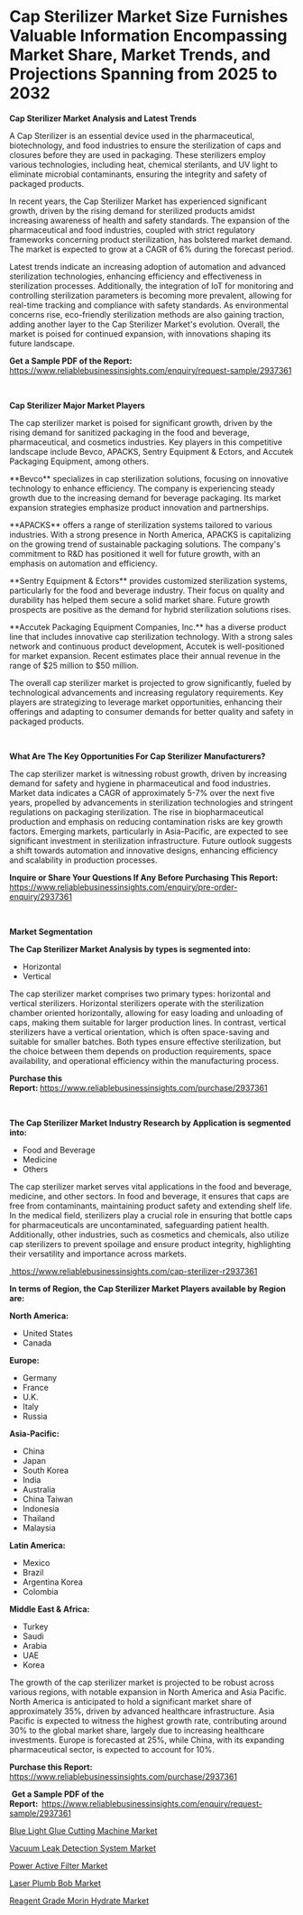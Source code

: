 <p><h1>Cap Sterilizer Market Size Furnishes Valuable Information Encompassing Market Share, Market Trends, and Projections Spanning from 2025 to 2032</h1></p><p><strong>Cap Sterilizer Market Analysis and Latest Trends</strong></p>
<p><p>A Cap Sterilizer is an essential device used in the pharmaceutical, biotechnology, and food industries to ensure the sterilization of caps and closures before they are used in packaging. These sterilizers employ various technologies, including heat, chemical sterilants, and UV light to eliminate microbial contaminants, ensuring the integrity and safety of packaged products.</p><p>In recent years, the Cap Sterilizer Market has experienced significant growth, driven by the rising demand for sterilized products amidst increasing awareness of health and safety standards. The expansion of the pharmaceutical and food industries, coupled with strict regulatory frameworks concerning product sterilization, has bolstered market demand. The market is expected to grow at a CAGR of 6% during the forecast period.</p><p>Latest trends indicate an increasing adoption of automation and advanced sterilization technologies, enhancing efficiency and effectiveness in sterilization processes. Additionally, the integration of IoT for monitoring and controlling sterilization parameters is becoming more prevalent, allowing for real-time tracking and compliance with safety standards. As environmental concerns rise, eco-friendly sterilization methods are also gaining traction, adding another layer to the Cap Sterilizer Market's evolution. Overall, the market is poised for continued expansion, with innovations shaping its future landscape.</p></p>
<p><strong>Get a Sample PDF of the Report:&nbsp;</strong> <a href="https://www.reliablebusinessinsights.com/enquiry/request-sample/2937361?utm_campaign=1117&utm_medium=2&utm_source=Github&utm_content=ia&utm_term=14032025&utm_id=cap-sterilizer">https://www.reliablebusinessinsights.com/enquiry/request-sample/2937361</a></p>
<p>&nbsp;</p>
<p><strong>Cap Sterilizer Major Market Players</strong></p>
<p><p>The cap sterilizer market is poised for significant growth, driven by the rising demand for sanitized packaging in the food and beverage, pharmaceutical, and cosmetics industries. Key players in this competitive landscape include Bevco, APACKS, Sentry Equipment & Ectors, and Accutek Packaging Equipment, among others.</p><p>**Bevco** specializes in cap sterilization solutions, focusing on innovative technology to enhance efficiency. The company is experiencing steady growth due to the increasing demand for beverage packaging. Its market expansion strategies emphasize product innovation and partnerships.</p><p>**APACKS** offers a range of sterilization systems tailored to various industries. With a strong presence in North America, APACKS is capitalizing on the growing trend of sustainable packaging solutions. The company's commitment to R&D has positioned it well for future growth, with an emphasis on automation and efficiency.</p><p>**Sentry Equipment & Ectors** provides customized sterilization systems, particularly for the food and beverage industry. Their focus on quality and durability has helped them secure a solid market share. Future growth prospects are positive as the demand for hybrid sterilization solutions rises.</p><p>**Accutek Packaging Equipment Companies, Inc.** has a diverse product line that includes innovative cap sterilization technology. With a strong sales network and continuous product development, Accutek is well-positioned for market expansion. Recent estimates place their annual revenue in the range of $25 million to $50 million.</p><p>The overall cap sterilizer market is projected to grow significantly, fueled by technological advancements and increasing regulatory requirements. Key players are strategizing to leverage market opportunities, enhancing their offerings and adapting to consumer demands for better quality and safety in packaged products.</p></p>
<p>&nbsp;</p>
<p><strong>What Are The Key Opportunities For Cap Sterilizer Manufacturers?</strong></p>
<p><p>The cap sterilizer market is witnessing robust growth, driven by increasing demand for safety and hygiene in pharmaceutical and food industries. Market data indicates a CAGR of approximately 5-7% over the next five years, propelled by advancements in sterilization technologies and stringent regulations on packaging sterilization. The rise in biopharmaceutical production and emphasis on reducing contamination risks are key growth factors. Emerging markets, particularly in Asia-Pacific, are expected to see significant investment in sterilization infrastructure. Future outlook suggests a shift towards automation and innovative designs, enhancing efficiency and scalability in production processes.</p></p>
<p><strong>Inquire or Share Your Questions If Any Before Purchasing This Report:</strong> <a href="https://www.reliablebusinessinsights.com/enquiry/pre-order-enquiry/2937361?utm_campaign=1117&utm_medium=2&utm_source=Github&utm_content=ia&utm_term=14032025&utm_id=cap-sterilizer">https://www.reliablebusinessinsights.com/enquiry/pre-order-enquiry/2937361</a></p>
<p>&nbsp;</p>
<p><strong>Market Segmentation</strong></p>
<p><strong>The Cap Sterilizer Market Analysis by types is segmented into:</strong></p>
<p><ul><li>Horizontal</li><li>Vertical</li></ul></p>
<p><p>The cap sterilizer market comprises two primary types: horizontal and vertical sterilizers. Horizontal sterilizers operate with the sterilization chamber oriented horizontally, allowing for easy loading and unloading of caps, making them suitable for larger production lines. In contrast, vertical sterilizers have a vertical orientation, which is often space-saving and suitable for smaller batches. Both types ensure effective sterilization, but the choice between them depends on production requirements, space availability, and operational efficiency within the manufacturing process.</p></p>
<p><strong>Purchase this Report:&nbsp;</strong><a href="https://www.reliablebusinessinsights.com/purchase/2937361?utm_campaign=1117&utm_medium=2&utm_source=Github&utm_content=ia&utm_term=14032025&utm_id=cap-sterilizer">https://www.reliablebusinessinsights.com/purchase/2937361</a></p>
<p>&nbsp;</p>
<p><strong>The Cap Sterilizer Market Industry Research by Application is segmented into:</strong></p>
<p><ul><li>Food and Beverage</li><li>Medicine</li><li>Others</li></ul></p>
<p><p>The cap sterilizer market serves vital applications in the food and beverage, medicine, and other sectors. In food and beverage, it ensures that caps are free from contaminants, maintaining product safety and extending shelf life. In the medical field, sterilizers play a crucial role in ensuring that bottle caps for pharmaceuticals are uncontaminated, safeguarding patient health. Additionally, other industries, such as cosmetics and chemicals, also utilize cap sterilizers to prevent spoilage and ensure product integrity, highlighting their versatility and importance across markets.</p></p>
<p><a href="https://www.reliablebusinessinsights.com/cap-sterilizer-r2937361?utm_campaign=1117&utm_medium=2&utm_source=Github&utm_content=ia&utm_term=14032025&utm_id=cap-sterilizer">&nbsp;https://www.reliablebusinessinsights.com/cap-sterilizer-r2937361</a></p>
<p><strong>In terms of Region, the Cap Sterilizer Market Players available by Region are:</strong></p>
<p>
    <p> <strong> North America: </strong>
        <ul>
            <li>United States</li>
            <li>Canada</li>
        </ul>
        </p> 
    <p> <strong> Europe: </strong>
        <ul>
            <li>Germany</li>
            <li>France</li>
            <li>U.K.</li>
            <li>Italy</li>
            <li>Russia</li>
        </ul>
        </p> 
    <p> <strong> Asia-Pacific: </strong>
        <ul>
            <li>China</li>
            <li>Japan</li>
            <li>South Korea</li>
            <li>India</li>
            <li>Australia</li>
            <li>China Taiwan</li>
            <li>Indonesia</li>
            <li>Thailand</li>
            <li>Malaysia</li>
        </ul>
        </p> 
    <p> <strong> Latin America: </strong>
        <ul>
            <li>Mexico</li>
            <li>Brazil</li>
            <li>Argentina Korea</li>
            <li>Colombia</li>
        </ul>
        </p> 
    <p> <strong> Middle East & Africa: </strong>
        <ul>
            <li>Turkey</li>
            <li>Saudi</li>
            <li>Arabia</li>
            <li>UAE</li>
            <li>Korea</li>
        </ul>
    </p>
    </p>
<p><p>The growth of the cap sterilizer market is projected to be robust across various regions, with notable expansion in North America and Asia Pacific. North America is anticipated to hold a significant market share of approximately 35%, driven by advanced healthcare infrastructure. Asia Pacific is expected to witness the highest growth rate, contributing around 30% to the global market share, largely due to increasing healthcare investments. Europe is forecasted at 25%, while China, with its expanding pharmaceutical sector, is expected to account for 10%.</p></p>
<p><strong>Purchase this Report: </strong><a href="https://www.reliablebusinessinsights.com/purchase/2937361?utm_campaign=1117&utm_medium=2&utm_source=Github&utm_content=ia&utm_term=14032025&utm_id=cap-sterilizer">https://www.reliablebusinessinsights.com/purchase/2937361</a></p>
<p>&nbsp;<strong>Get a Sample PDF of the Report:&nbsp;&nbsp;</strong><a href="https://www.reliablebusinessinsights.com/enquiry/request-sample/2937361?utm_campaign=1117&utm_medium=2&utm_source=Github&utm_content=ia&utm_term=14032025&utm_id=cap-sterilizer">https://www.reliablebusinessinsights.com/enquiry/request-sample/2937361</a></p>
<p><strong></strong></p>
<p><p><a href="https://github.com/hervedeidadw/Market-Research-Report-List-1/blob/main/blue-light-glue-cutting-machine-market.md?utm_campaign=1117&utm_medium=2&utm_source=Github&utm_content=ia&utm_term=14032025&utm_id=cap-sterilizer">Blue Light Glue Cutting Machine Market</a></p><p><a href="https://github.com/abexjeliti/Market-Research-Report-List-1/blob/main/vacuum-leak-detection-system-market.md?utm_campaign=1117&utm_medium=2&utm_source=Github&utm_content=ia&utm_term=14032025&utm_id=cap-sterilizer">Vacuum Leak Detection System Market</a></p><p><a href="https://github.com/okornevonywx/Market-Research-Report-List-1/blob/main/power-active-filter-market.md?utm_campaign=1117&utm_medium=2&utm_source=Github&utm_content=ia&utm_term=14032025&utm_id=cap-sterilizer">Power Active Filter Market</a></p><p><a href="https://github.com/nwogudimouix/Market-Research-Report-List-1/blob/main/laser-plumb-bob-market.md?utm_campaign=1117&utm_medium=2&utm_source=Github&utm_content=ia&utm_term=14032025&utm_id=cap-sterilizer">Laser Plumb Bob Market</a></p><p><a href="https://github.com/duzcupetriv/Market-Research-Report-List-1/blob/main/reagent-grade-morin-hydrate-market.md?utm_campaign=1117&utm_medium=2&utm_source=Github&utm_content=ia&utm_term=14032025&utm_id=cap-sterilizer">Reagent Grade Morin Hydrate Market</a></p></p>